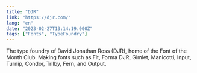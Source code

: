```yaml
---
title: "DJR"
link: "https://djr.com/"
lang: "en"
date: "2023-02-27T13:14:19.000Z"
tags: ["Fonts", "TypeFoundry"]
---
```


The type foundry of David Jonathan Ross (DJR), home of the Font of the Month Club. Making fonts such as Fit, Forma DJR, Gimlet, Manicotti, Input, Turnip, Condor, Trilby, Fern, and Output.
